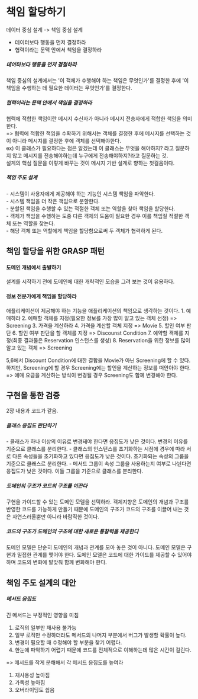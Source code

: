 <h1>책임 할당하기</h1>

데이터 중심 설계 -> 책임 중심 설계</br>
- 데이터보다 행동을 먼저 결정하라
- 협력이라는 문맥 안에서 책임을 결정하라

<h5>데이터보다 행동을 먼저 결절하라</h5>
책임 중심의 설계에서는 '이 객체가 수행해야 하는 책임은 무엇인가'를 결정한 후에 '이 책임을 수행하는 데 필요한 데이터는 무엇인가'를 결정한다.

<h5>협력이라는 문맥 안에서 책임을 결정하라</h5>

협력에 적합한 책임이란 메시지 수신자가 아니라 메시지 전송자에게 적합한 책임을 의미한다.</br>
=> 협력에 적합한 책임을 수확하기 위해서는 객체를 결정한 후에 메시지를 선택하는 것이 아니라 메시지를 결정한 후에 객체를 선택해야한다.</br>
ex) 이 클래스가 필요하다는 점은 알겠는데 이 클래스는 무엇을 해야하지? 라고 질문하지 않고 메시지를 전송해야하는데 누구에게 전송해야하지?라고 질문하는 것.</br>
설계의 핵심 질문을 이렇게 바꾸는 것이 메시지 기반 설계로 향하는 첫걸음이다.</br>

<h5>책임 주도 설계</h5>
- 시스템이 사용자에게 제공해야 하는 기능인 시스템 책임을 파악한다.</br>
- 시스템 책임을 더 작은 책임으로 분할한다.</br>
- 분할된 책임을 수행할 수 있는 적절한 객체 또는 역할을 찾아 책임을 할당한다.</br>
- 객체가 책임을 수행하는 도중 다른 객체의 도움이 필요한 경우 이를 책임질 적절한 객체 또는 역할을 찾는다.</br>
- 해당 객체 또는 역할에게 책임을 할당함으로써 두 객체가 협력하게 된다.</br>

<h2>책임 할당을 위한 GRASP 패턴</h2>

<h4>도메인 개념에서 출발하기</h4>
설계를 시작하기 전에 도메인에 대한 개략적인 모습을 그려 보는 것이 유용하다.
<h4>정보 전문가에게 책임을 할당하라</h4>
애플리케이션이 제공해야 하는 기능을 애플리케이션의 책임으로 생각하는 것이다.
 1. 예매하라
 2. 예매할 객체를 지정(필요한 정보를 가장 많이 알고 있는 객체 선정) => Screening
 3. 가격을 계산하라
 4. 가격을 계산할 객체 지정 => Movie
 5. 할인 여부 판단
 6. 할인 여부 판단을 할 객체를 지정 => Discounst Condition
 7. 예약할 객체를 지정(최종 결과물은 Reservation 인스턴스를 생성)
 8. Reservation을 위한 정보를 많이 알고 있는 객체 => Screening

 5,6에서 Discount Condition에 대한 결합을 Movie가 아닌 Screening에 할 수 있다.
 하지만, Screening에 할 경우 Screening에는 할인을 계산하는 정보를 떠안아야 한다.
 => 예매 요금을 계산하는 방식이 변경될 경우 Screening도 함께 변경해야 한다. 


 <h2>구현을 통한 검증</h2>

 2장 내용과 코드가 같음.

 <h5>클래스 응집도 판단하기 </h5>
  - 클래스가 하나 이상의 이유로 변경돼야 한다면 응집도가 낮은 것이다. 변경의 이유를 기준으로 클래스를 분리한다.
  - 클래스의 인스턴스를 초기화하는 시점에 경우에 따라 서로 다른 속성들을 초기화하고 있다면 응집도가 낮은 것이다. 초기화되는 속성의 그룹을 기준으로 클래스르 분리한다.
  - 메서드 그룹이 속성 그룹을 사용하는지 여부로 나뉜다면 응집도가 낮은 것이다. 이들 그룹을 기준으로 클래스를 분리한다.

 <h5>도메인의 구조가 코드의 구조를 이끈다</h5>

구현을 가이드할 수 있는 도메인 모델을 선택하라. 객체지향은 도메인의 개념과 구조를 반영한 코드를 가능하게 만들기 때문에 도메인의 구조가 코드의 구조를 이끌어 내는 것은 자연스러울뿐만 아니라 바람직한 것이다.

 <h5>코드의 구조가 도메인의 구조에 대한 새로운 통찰력을 제공한다</h5>
도메인 모델은 단순히 도메인의 개념과 관계를 모아 놓은 것이 아니다. 도메인 모델은 구현과 밀접한 관계를 맺어야 한다.
도메인 모델은 코드에 대한 가이드를 제공할 수 있어야 하며 코드의 변화에 발맞춰 함께 변화해야 한다.
    

<h2>책임 주도 설계의 대안</h2>

<h5>메서드 응집도</h5>

긴 메서드는 부정적인 영향을 미침
1. 로직의 일부만 재사용 불가능
2. 일부 로직만 수정하더라도 메서드의 나머지 부분에서 버그가 발생할 확률이 높다.
3. 변경이 필요할 때 수정해야 할 부분을 찾기 어렵다.
4. 한눈에 파악하기 어렵기 때문에 코드를 전체적으로 이해하는데 많은 시간이 걸린다.


=> 메서드를 작게 분해해서 각 메서드 응집도를 높여라

1. 재사용성 높아짐
2. 가독성 높아짐
3. 오버라이딩도 쉽음

